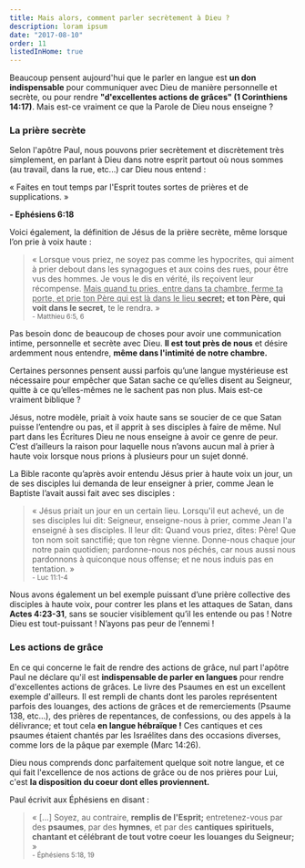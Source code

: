 ```yaml
---
title: Mais alors, comment parler secrètement à Dieu ?
description: loram ipsum
date: "2017-08-10"
order: 11
listedInHome: true
---
```


Beaucoup pensent aujourd'hui que le parler en langue est **un don indispensable** pour communiquer avec Dieu de manière personnelle et secrète, ou pour rendre **"d'excellentes actions de grâces" (1 Corinthiens 14:17)**. Mais est-ce vraiment ce que la Parole de Dieu nous enseigne ?

### La prière secrète

Selon l'apôtre Paul, nous pouvons prier secrètement et discrètement très simplement, en parlant à Dieu dans notre esprit partout où nous sommes (au travail, dans la rue, etc...) car Dieu nous entend :

« Faites en tout temps par l'Esprit toutes sortes de prières et de supplications. »

**- Ephésiens 6:18**

Voici également, la définition de Jésus de la prière secrète, même lorsque l’on prie à voix haute :

> « Lorsque vous priez, ne soyez pas comme les hypocrites, qui aiment à prier debout dans les synagogues et aux coins des rues, pour être vus des hommes. Je vous le dis en vérité, ils reçoivent leur récompense. <u>Mais quand tu pries, entre dans ta chambre, ferme ta porte, et prie ton Père qui est là dans le lieu **secret;**</u> **et ton Père, qui voit dans le secret,** te le rendra. »<br /> <small>- Matthieu 6:5, 6</small>

Pas besoin donc de beaucoup de choses pour avoir une communication intime, personnelle et secrète avec Dieu. **Il est tout près de nous** et désire ardemment nous entendre, **même dans l'intimité de notre chambre.**

Certaines personnes pensent aussi parfois qu’une langue mystérieuse est nécessaire pour empêcher que Satan sache ce qu’elles disent au Seigneur, quitte à ce qu’elles-mêmes ne le sachent pas non plus. Mais est-ce vraiment biblique ?

Jésus, notre modèle, priait à voix haute sans se soucier de ce que Satan puisse l’entendre ou pas, et il apprit à ses disciples à faire de même. Nul part dans les Écritures Dieu ne nous enseigne à avoir ce genre de peur. C’est d’ailleurs la raison pour laquelle nous n’avons aucun mal à prier à haute voix lorsque nous prions à plusieurs pour un sujet donné. 

La Bible raconte qu’après avoir entendu Jésus prier à haute voix un jour, un de ses disciples lui demanda de leur enseigner à prier, comme Jean le Baptiste l’avait aussi fait avec ses disciples :

> « Jésus priait un jour en un certain lieu. Lorsqu'il eut achevé, un de ses disciples lui dit: Seigneur, enseigne-nous à prier, comme Jean l'a enseigné à ses disciples.
Il leur dit: Quand vous priez, dites: Père! Que ton nom soit sanctifié; que ton règne vienne. Donne-nous chaque jour notre pain quotidien; pardonne-nous nos péchés, car nous aussi nous pardonnons à quiconque nous offense; et ne nous induis pas en tentation. »<br /> <small>- Luc 11:1-4</small>

Nous avons également un bel exemple puissant d’une prière collective des disciples à haute voix, pour contrer les plans et les attaques de Satan, dans **Actes 4:23-31**, sans se soucier visiblement qu’il les entende ou pas ! Notre Dieu est tout-puissant ! N’ayons pas peur de l’ennemi !

### Les actions de grâce

En ce qui concerne le fait de rendre des actions de grâce, nul part l'apôtre Paul ne déclare qu'il est **indispensable de parler en langues** pour rendre d'excellentes actions de grâces. Le livre des Psaumes en est un excellent exemple d'ailleurs. Il est rempli de chants dont les paroles représentent parfois des louanges, des actions de grâces et de remerciements (Psaume 138, etc...), des prières de repentances, de confessions, ou des appels à la délivrance; et tout cela **en langue hébraïque !** Ces cantiques et ces psaumes étaient chantés par les Israélites dans des occasions diverses, comme lors de la pâque par exemple (Marc 14:26).

Dieu nous comprends donc parfaitement quelque soit notre langue, et ce qui fait l'excellence de nos actions de grâce ou de nos prières pour Lui, c'est **la disposition du coeur dont elles proviennent.**

Paul écrivit aux Éphésiens en disant :

> « [...] Soyez, au contraire, **remplis de l'Esprit;** entretenez-vous par des **psaumes**, par des **hymnes**, et par des **cantiques spirituels, chantant et célébrant** **de tout votre coeur** **les louanges du Seigneur;** »<br /> <small>- Éphésiens 5:18, 19</small>